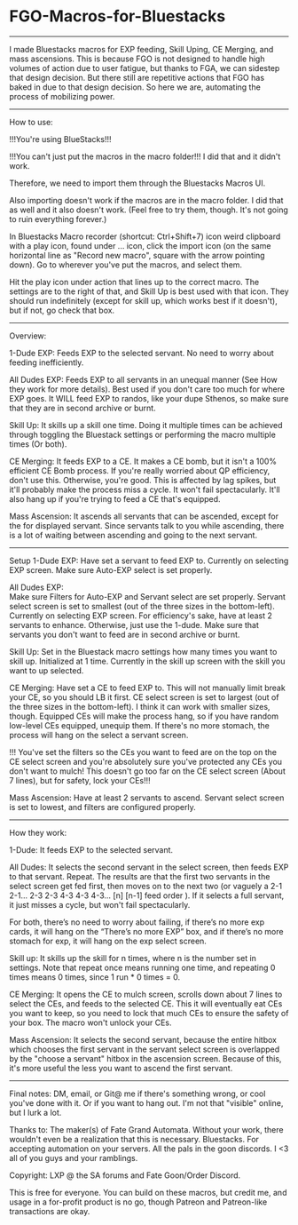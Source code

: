 # FGO-Macros-for-Bluestacks

---
I made Bluestacks macros for EXP feeding, Skill Uping, CE Merging, and mass ascensions. This is because FGO is not designed to handle high volumes of action due to user fatigue, but thanks to FGA, we can sidestep that design decision. But there still are repetitive actions that FGO has baked in due to that design decision. So here we are, automating the process of mobilizing power.

---
How to use:

!!!You're using BlueStacks!!!

!!!You can't just put the macros in the macro folder!!! I did that and it didn't work. 

Therefore, we need to import them through the Bluestacks Macros UI.

Also importing doesn't work if the macros are in the macro folder. I did that as well and it also doesn't work. 
(Feel free to try them, though. It's not going to ruin everything forever.)


In Bluestacks Macro recorder (shortcut: Ctrl+Shift+7) icon weird clipboard with a play icon, found under ... icon, 
click the import icon (on the same horizontal line as "Record new macro", square with the arrow pointing down).
Go to wherever you've put the macros, and select them. 

Hit the play icon under action that lines up to the correct macro. The settings are to the right of that, and Skill Up is best used with that icon.
They should run indefinitely (except for skill up, which works best if it doesn't), but if not, go check that box.


---

Overview:

1-Dude EXP: Feeds EXP to the selected servant. No need to worry about feeding inefficiently.

All Dudes EXP: Feeds EXP to all servants in an unequal manner (See How they work for more details). 
Best used if you don't care too much for where EXP goes. 
It WILL feed EXP to randos, like your dupe Sthenos, so make sure that they are in second archive or burnt.

Skill Up: It skills up a skill one time. Doing it multiple times can be achieved through toggling the Bluestack settings or
performing the macro multiple times (Or both). 

CE Merging: It feeds EXP to a CE. It makes a CE bomb, but it isn't a 100% efficient CE Bomb process. 
If you're really worried about QP efficiency, don't use this. Otherwise, you're good.
This is affected by lag spikes, but it'll probably make the process miss a cycle. It won't fail spectacularly. 
It'll also hang up if you're trying to feed a CE that's equipped.

Mass Ascension: It ascends all servants that can be ascended, except for the for displayed servant. Since servants talk to you while ascending, there is a lot of waiting between ascending and going to the next servant.

----

Setup 
1-Dude EXP: 
Have set a servant to feed EXP to.
Currently on selecting EXP screen.
Make sure Auto-EXP select is set properly. 


All Dudes EXP:  
Make sure Filters for Auto-EXP and Servant select are set properly. 
Servant select screen is set to smallest (out of the three sizes in the bottom-left). 
Currently on selecting EXP screen.
For efficiency's sake, have at least 2 servants to enhance. Otherwise, just use the 1-dude.
Make sure that servants you don't want to feed are in second archive or burnt.


Skill Up: 
Set in the Bluestack macro settings how many times you want to skill up. Initialized at 1 time.
Currently in the skill up screen with the skill you want to up selected.

CE Merging: 
Have set a CE to feed EXP to. This will not manually limit break your CE, so you should LB it first.
CE select screen is set to largest (out of the three sizes in the bottom-left). I think it can work with smaller sizes, though.
Equipped CEs will make the process hang, so if you have random low-level CEs equipped, unequip them.
If there's no more stomach, the process will hang on the select a servant screen. 

!!! You've set the filters so the CEs you want to feed are on the top on the CE select screen and
you're absolutely sure you've protected any CEs you don't want to mulch! 
This doesn't go too far on the CE select screen (About 7 lines), but for safety, lock your CEs!!! 


Mass Ascension: 
Have at least 2 servants to ascend.
Servant select screen is set to lowest, and filters are configured properly.


----

How they work:

1-Dude: It feeds EXP to the selected servant.

All Dudes: It selects the second servant in the select screen, then feeds EXP to that servant. Repeat. 
The results are that the first two servants in the select screen get fed first, then moves on to the next two 
(or vaguely a 2-1 2-1... 2-3 2-3 4-3 4-3 4-3... [n] [n-1] feed order ). 
If it selects a full servant, it just misses a cycle, but won't fail spectacularly.

For both, there’s no need to worry about failing, if there’s no more exp cards, it will hang on the “There’s no more EXP” box, 
and if there’s no more stomach for exp, it will hang on the exp select screen. 

Skill up: It skills up the skill for n times, where n is the number set in settings. Note that repeat once means running one time,
and repeating 0 times means 0 times, since 1 run * 0 times = 0.

CE Merging: It opens the CE to mulch screen, scrolls down about 7 lines to select the CEs, and feeds to the selected CE. 
This it will eventually eat CEs you want to keep, so you need to lock that much CEs to ensure the safety of your box.
The macro won't unlock your CEs.

Mass Ascension: It selects the second servant, because the entire hitbox which chooses the first servant in the servant select screen is overlapped by the "choose a servant" hitbox in the ascension screen. Because of this, it's more useful the less you want to ascend the first servant. 

---

Final notes:
DM, email, or Git@ me if there's something wrong, or cool you've done with it. Or if you want to hang out. I'm not that "visible" online, but I lurk a lot.

Thanks to:
The maker(s) of Fate Grand Automata. Without your work, there wouldn't even be a realization that this is necessary.
Bluestacks. For accepting automation on your servers.
All the pals in the goon discords. I <3 all of you guys and your ramblings.



Copyright: LXP @ the SA forums and Fate Goon/Order Discord. 

This is free for everyone.
You can build on these macros, but credit me, and usage in a for-profit product is no go, though Patreon and Patreon-like transactions are okay.
